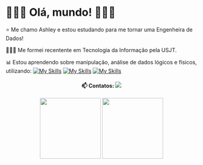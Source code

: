 # 👩🏽‍💻 Olá, mundo! 👩🏽‍💻

⭐ Me chamo Ashley e estou estudando para me tornar uma Engenheira de Dados!

👩🏽‍🎓 Me formei recentente em Tecnologia da Informação pela USJT.

📊 Estou aprendendo sobre manipulação, análise de dados lógicos e físicos, utilizando:
[![My Skills](https://icongr.am/devicon/python-original.svg?size=24&color=currentColor)](https://icongr.am/devicon)
[![My Skills](https://icongr.am/devicon/mysql-original-wordmark.svg?size=29&color=currentColor)](https://icongr.am/devicon)
[![My Skills](https://icongr.am/simple/microsoftpowerpoint.svg?size=24&color=c7d049&colored=false)](https://icongr.am/devicon)

<h4 align="center"> 📫 Contatos:                                                  
  <a href="https://www.linkedin.com/in/ashley-mrosa/" target="_blank"><img src="https://img.shields.io/badge/-LinkedIn-%230077B5?style=for-the-badge&logo=linkedin&logoColor=white" target="_blank"></a> 
</h4>

<div align="center">
  <img height="160em" src="https://github-readme-stats.vercel.app/api?username=ashleybmr&show_icons=true&theme=highcontrast"/>
  <img height="160em" src="https://github-readme-stats.vercel.app/api/top-langs/?username=ashleybmr&layout=compact&theme=highcontrast"/>
</div>
